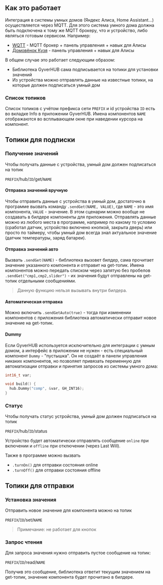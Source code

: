 ## Как это работает
Интеграция в системы умных домов (Яндекс Алиса, Home Assistant...) осуществляется через MQTT. Для этого система умного дома должна быть подключена к тому же MQTT брокеру, что и устройство, либо являться готовым сервисом. Например:
- [WQTT](https://www.wqtt.ru/) - MQTT брокер + панель управления + навык для Алисы
- [Домовёнок Кузя](https://alexstar.ru/) - панель управления + навык для Алисы

В общем случае это работает следующим образом:
- Библиотека GyverHUB сама подписывается на топики для установки значений
- Из устройства можно отправлять данные на известные топики, на которые должен подписаться умный дом

### Список топиков
Список топиков с учётом префикса сети `PREFIX` и id устройства `ID` есть во вкладке Info в приложении GyverHUB. Имена компонентов `NAME` отображаются во всплывающем окне при наведении курсора на компонент.

## Топики для подписки
### Получение значений
Чтобы получать данные с устройства, умный дом должен подписаться на топик

`PREFIX`/hub/`ID`/get/`NAME`

#### Отправка значений вручную
Чтобы отправить данные с устройства в умный дом, достаточно в программе вызвать команду `.sendGet(NAME, VALUE)`, где `NAME` - это имя компонента, `VALUE` - значение. В этом сценарии можно вообще не создавать в билдере компоненты для приложения. Отправлять данные можно из любого места в программе, например по какому то условию (сработал датчик, устройство включено кнопкой, закрыта дверь) или просто по таймеру, чтобы умный дом всегда знал актуальное значение (датчик температуры, заряд батареи).

#### Отправка значений авто
Вызвать `.sendGet(NAME)` - библиотека вызовет билдер, сама прочитает значение указанного компонента и отправит на get-топик. Имена компонентов можно передать списком через запятую без пробелов `.sendGet("cmp1,cmp2,slider")` - их значения будут отправлены на get-топик отдельными сообщениями.

> Данную функцию нельзя вызывать внутри билдера. 

#### Автоматическая отправка
Можно включить `.sendGetAuto(true)` - тогда при изменении компонентов с приложения библиотека автоматически отправит новое значение на get-топик.

#### Dummy
Если GyverHUB используется исключительно для интеграции с умным домом, а интерфейс в приложении не нужен - есть специальный компонент `Dummy` - "пустышка". Он не создаёт в панели управления никаких компонентов, но позволяет привязать переменную для автоматизации отправки и принятия запросов из системы умного дома:

```cpp
int16_t var;

void build() {
  hub.Dummy("comp", &var, GH_INT16);
}
```

### Статус
Чтобы получать статус устройства, умный дом должен подписаться на топик 

`PREFIX`/hub/`ID`/status

Устройство будет автоматически отправлять сообщение `online` при включении и `offline` при отключении (через Last Will). 

Также в программе можно вызвать
- `.turnOn()` для отправки состояния online
- `.turnOff()` для отправки состояния offline

## Топики для отправки
### Установка значения 
Отправить новое значение для компонента можно на топик 

`PREFIX`/`ID`/set/`NAME`

> Примечание: не работает для кнопок 

### Запрос чтения
Для запроса значения нужно отправить пустое сообщение на топик:

`PREFIX`/`ID`/read/`NAME`

Получив это сообщение, библиотека ответит текущим значением на get-топик, значение компонента будет прочитано в билдере.